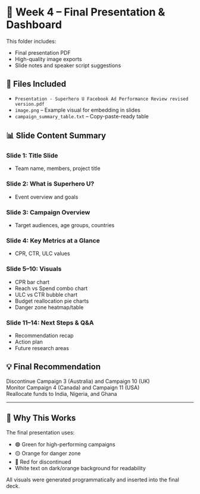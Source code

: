 # 🎯 Week 4 – Final Presentation & Dashboard

This folder includes:
- Final presentation PDF
- High-quality image exports
- Slide notes and speaker script suggestions

## 📁 Files Included

- `Presentation - Superhero U Facebook Ad Performance Review revised version.pdf`
- `image.png` – Example visual for embedding in slides
- `campaign_summary_table.txt` – Copy-paste-ready table

## 📊 Slide Content Summary

### Slide 1: Title Slide
- Team name, members, project title

### Slide 2: What is Superhero U?
- Event overview and goals

### Slide 3: Campaign Overview
- Target audiences, age groups, countries

### Slide 4: Key Metrics at a Glance
- CPR, CTR, ULC values

### Slide 5–10: Visuals
- CPR bar chart
- Reach vs Spend combo chart
- ULC vs CTR bubble chart
- Budget reallocation pie charts
- Danger zone heatmap/table

### Slide 11–14: Next Steps & Q&A
- Recommendation recap
- Action plan
- Future research areas

## 💡 Final Recommendation

Discontinue Campaign 3 (Australia) and Campaign 10 (UK)  
Monitor Campaign 4 (Canada) and Campaign 11 (USA)  
Reallocate funds to India, Nigeria, and Ghana

---

## 🧠 Why This Works

The final presentation uses:
- 🟢 Green for high-performing campaigns
- 🟡 Orange for danger zone
- 🔴 Red for discontinued
- White text on dark/orange background for readability

All visuals were generated programmatically and inserted into the final deck.
